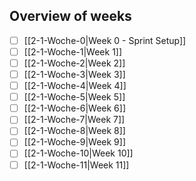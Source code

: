 
## Overview of weeks
- [ ] [[2-1-Woche-0|Week 0 - Sprint Setup]]
- [ ] [[2-1-Woche-1|Week 1]]
- [ ] [[2-1-Woche-2|Week 2]]
- [ ] [[2-1-Woche-3|Week 3]]
- [ ] [[2-1-Woche-4|Week 4]]
- [ ] [[2-1-Woche-5|Week 5]]
- [ ] [[2-1-Woche-6|Week 6]]
- [ ] [[2-1-Woche-7|Week 7]]
- [ ] [[2-1-Woche-8|Week 8]]
- [ ] [[2-1-Woche-9|Week 9]]
- [ ] [[2-1-Woche-10|Week 10]]
- [ ] [[2-1-Woche-11|Week 11]]
